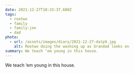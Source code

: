 ```yaml
---
date: 2021-12-27T10:33:37.680Z
tags:
  - rootwo
  - family
  - family:jon
  - dad
photo:
  - url: /assets/images/diary/2021-12-27-dalp9.jpg
    alt: Rootwo doing the washing up as Grandad looks on
summary: We teach ‘em young in this house.
---
```

We teach ‘em young in this house. 
